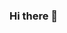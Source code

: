 ### Hi there 👋

<!--
**mohammadyousefvand/readme.md
   Hi there, I’m mohammad
- 🌱 I’m currently learning Front-end
- ⚡ Fun fact: I love football :joy:
-->
